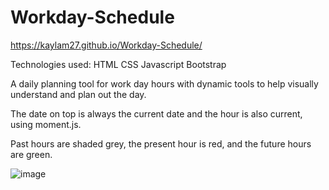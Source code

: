 # Workday-Schedule

https://kaylam27.github.io/Workday-Schedule/

Technologies used:
HTML
CSS
Javascript
Bootstrap

A daily planning tool for work day hours with dynamic tools to help visually understand and plan out the day.

The date on top is always the current date and the hour is also current, using moment.js.

Past hours are shaded grey, the present hour is red, and the future hours are green.

![image](https://user-images.githubusercontent.com/66179815/92562680-35e5f580-f22b-11ea-846a-cdd21cb678c9.png)

